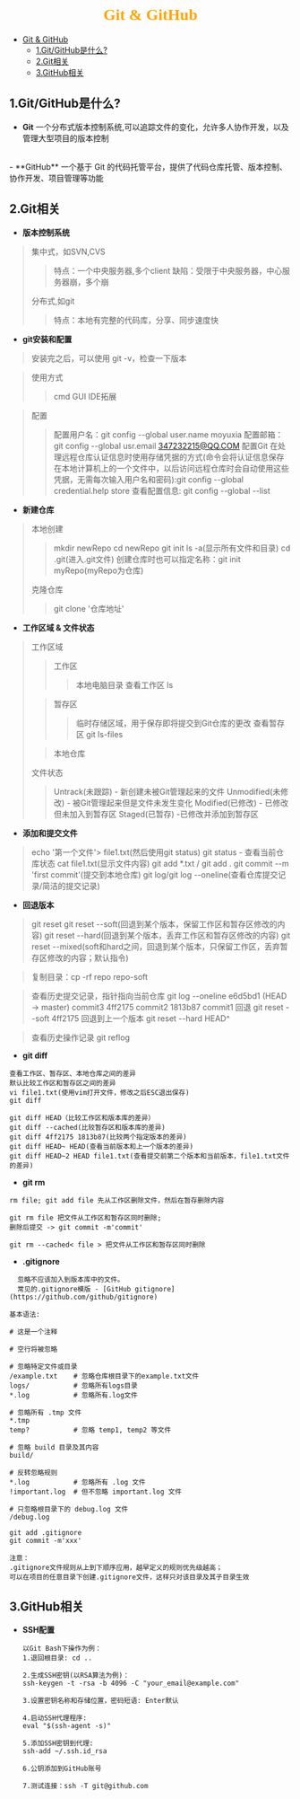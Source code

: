 # <center><font face="微软雅黑" color=orange>Git & GitHub</font></center>
- [Git \& GitHub](#git--github)
  - [1.Git/GitHub是什么?](#1gitgithub是什么)
  - [2.Git相关](#2git相关)
  - [3.GitHub相关](#3github相关)

## 1.Git/GitHub是什么?
- **Git**
一个分布式版本控制系统,可以追踪文件的变化，允许多人协作开发，以及管理大型项目的版本控制 
<br>
- **GitHub**
  一个基于 Git 的代码托管平台，提供了代码仓库托管、版本控制、协作开发、项目管理等功能

## 2.Git相关
- **版本控制系统**
>集中式，如SVN,CVS
>>特点：一个中央服务器,多个client
>>缺陷：受限于中央服务器，中心服务器崩，多个崩
>
>分布式,如git
>>特点：本地有完整的代码库，分享、同步速度快

- **git安装和配置**
>安装完之后，可以使用 git -v，检查一下版本

>使用方式
>>cmd
>>GUI
>>IDE拓展

>配置
>>配置用户名：git config --global user.name moyuxia 
>>配置邮箱：git config --global usr.email 347232215@QQ.COM
>>配置Git 在处理远程仓库认证信息时使用存储凭据的方式(命令会将认证信息保存在本地计算机上的一个文件中，以后访问远程仓库时会自动使用这些凭据，无需每次输入用户名和密码):git config --global credential.help store
>>查看配置信息: git config --global --list

- **新建仓库**
>本地创建
>>mkdir newRepo
>>cd newRepo
>>git init
>>ls -a(显示所有文件和目录)
>>cd .git(进入.git文件)
>创建仓库时也可以指定名称：git init myRepo(myRepo为仓库)
>
>克隆仓库
>>git clone '仓库地址'

- **工作区域 & 文件状态**
>工作区域
>>工作区
>>>本地电脑目录
>>>查看工作区 ls
>
>>暂存区
>>>临时存储区域，用于保存即将提交到Git仓库的更改
>>>查看暂存区 git ls-files
>
>>本地仓库
>
> 文件状态
>>Untrack(未跟踪) - 新创建未被Git管理起来的文件
>>Unmodified(未修改) - 被Git管理起来但是文件未发生变化
>>Modified(已修改) - 已修改但未加入到暂存区
>>Staged(已暂存) -已修改并添加到暂存区

- **添加和提交文件**
>echo '第一个文件'> file1.txt(然后使用git status)
>git status - 查看当前仓库状态
>cat file1.txt(显示文件内容)
>git add *.txt / git add .
>git commit --m 'first commit'(提交到本地仓库)
>git log/git log --oneline(查看仓库提交记录/简洁的提交记录)

- **回退版本**
>git reset
>git reset --soft(回退到某个版本，保留工作区和暂存区修改的内容)
>git reset --hard(回退到某个版本，丢弃工作区和暂存区修改的内容)
>git reset --mixed(soft和hard之间，回退到某个版本，只保留工作区，丢弃暂存区修改的内容；默认指令)

>复制目录：cp -rf repo repo-soft

>查看历史提交记录，指针指向当前仓库
git log --oneline
e6d5bd1 (HEAD -> master) commit3
4ff2175 commit2
1813b87 commit1
>回退 git reset --soft 4ff2175
>回退到上一个版本 git reset --hard HEAD^

>查看历史操作记录
git reflog

- **git diff**
```
查看工作区、暂存区、本地仓库之间的差异
默认比较工作区和暂存区之间的差异
vi file1.txt(使用vim打开文件，修改之后ESC退出保存)
git diff

git diff HEAD（比较工作区和版本库的差异）
git diff --cached(比较暂存区和版本库的差异)
git diff 4ff2175 1813b87(比较两个指定版本的差异)
git diff HEAD~ HEAD(查看当前版本和上一个版本的差异)
git diff HEAD~2 HEAD file1.txt(查看提交前第二个版本和当前版本，file1.txt文件的差异)
```  

- **git rm**
```
rm file; git add file 先从工作区删除文件，然后在暂存删除内容

git rm file 把文件从工作区和暂存区同时删除;
删除后提交 -> git commit -m'commit'

git rm --cached< file > 把文件从工作区和暂存区同时删除
```
- **.gitignore**
 ```
   忽略不应该加入到版本库中的文件。  
   常见的.gitignore模版 - [GitHub gitignore](https://github.com/github/gitignore)
   ```
   ```
   基本语法:

   # 这是一个注释
    
   # 空行将被忽略
    
   # 忽略特定文件或目录
   /example.txt    # 忽略仓库根目录下的example.txt文件
   logs/           # 忽略所有logs目录
   *.log           # 忽略所有.log文件

   # 忽略所有 .tmp 文件
   *.tmp
   temp?           # 忽略 temp1, temp2 等文件

   # 忽略 build 目录及其内容
   build/

   # 反转忽略规则
   *.log           # 忽略所有 .log 文件
   !important.log  # 但不忽略 important.log 文件

   # 只忽略根目录下的 debug.log 文件
   /debug.log
  ```

  ```
  git add .gitignore
  git commit -m'xxx'
  
  注意：
  .gitignore文件规则从上到下顺序应用，越早定义的规则优先级越高；
  可以在项目的任意目录下创建.gitignore文件，这样只对该目录及其子目录生效
```

## 3.GitHub相关
- **SSH配置**
  ```
  以Git Bash下操作为例：
  1.退回根目录: cd ..

  2.生成SSH密钥(以RSA算法为例)：
  ssh-keygen -t -rsa -b 4096 -C "your_email@example.com"

  3.设置密钥名称和存储位置，密码短语: Enter默认

  4.启动SSH代理程序: 
  eval "$(ssh-agent -s)"

  5.添加SSH密钥到代理:
  ssh-add ~/.ssh.id_rsa

  6.公钥添加到GitHub账号

  7.测试连接：ssh -T git@github.com
  ```





